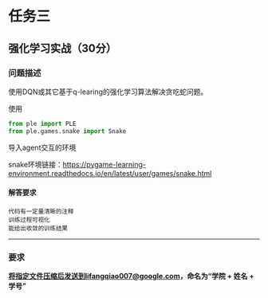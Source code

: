 # 任务三
## 强化学习实战（30分）
### 问题描述
使用DQN或其它基于q-learing的强化学习算法解决贪吃蛇问题。

使用
```py
from ple import PLE
from ple.games.snake import Snake
```
导入agent交互的环境

snake环境链接：https://pygame-learning-environment.readthedocs.io/en/latest/user/games/snake.html
#### 解答要求
    代码有一定量清晰的注释
    训练过程可视化
    能给出收敛的训练结果
---
### **要求**

**将指定文件压缩后发送到lifangqiao007@google.com，命名为“学院 + 姓名 + 学号”**